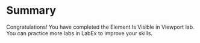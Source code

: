 # Summary

Congratulations! You have completed the Element Is Visible in Viewport lab. You can practice more labs in LabEx to improve your skills.
